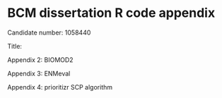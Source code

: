 # BCM dissertation R code appendix
Candidate number: 1058440

Title: 

Appendix 2: BIOMOD2

Appendix 3: ENMeval

Appendix 4: prioritizr SCP algorithm
